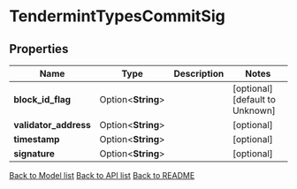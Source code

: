# TendermintTypesCommitSig

## Properties

Name | Type | Description | Notes
------------ | ------------- | ------------- | -------------
**block_id_flag** | Option<**String**> |  | [optional][default to Unknown]
**validator_address** | Option<**String**> |  | [optional]
**timestamp** | Option<**String**> |  | [optional]
**signature** | Option<**String**> |  | [optional]

[Back to Model list](../README.md#documentation-for-models) [Back to API list](../README.md#documentation-for-api-endpoints) [Back to README](../README.md)


